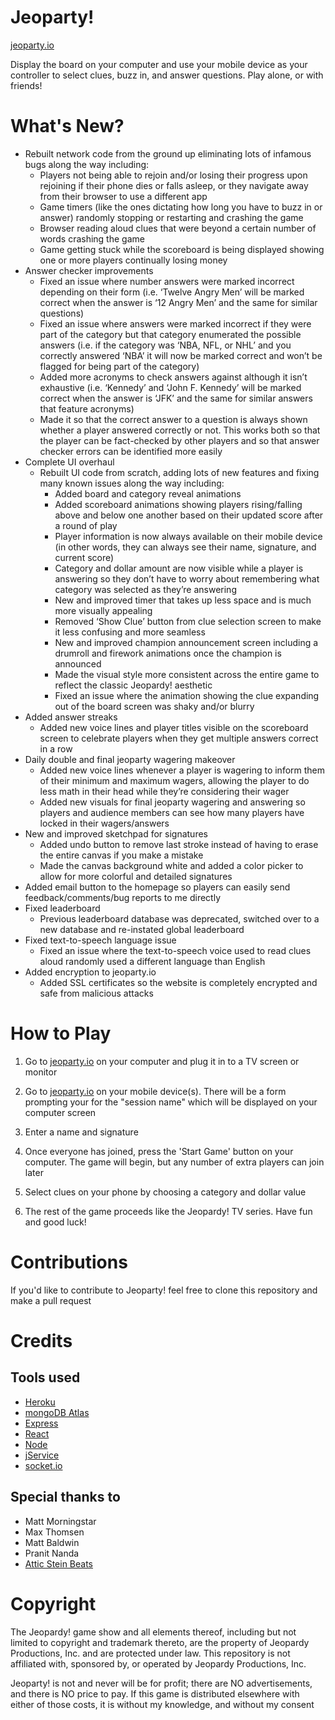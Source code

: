 # Jeoparty!
[jeoparty.io](http://jeoparty.io)

Display the board on your computer and use your mobile device as your controller to select clues, buzz in, and answer questions. Play alone, or with friends!

# What's New?
* Rebuilt network code from the ground up eliminating lots of infamous bugs along the way including:
    * Players not being able to rejoin and/or losing their progress upon rejoining if their phone dies or falls asleep, or they navigate away from their browser to use a different app
    * Game timers (like the ones dictating how long you have to buzz in or answer) randomly stopping or restarting and crashing the game
    * Browser reading aloud clues that were beyond a certain number of words crashing the game
    * Game getting stuck while the scoreboard is being displayed showing one or more players continually losing money
* Answer checker improvements
    * Fixed an issue where number answers were marked incorrect depending on their form (i.e. ‘Twelve Angry Men’ will be marked correct when the answer is ‘12 Angry Men’ and the same for similar questions)
    * Fixed an issue where answers were marked incorrect if they were part of the category but that category enumerated the possible answers (i.e. if the category was ‘NBA, NFL, or NHL’ and you correctly answered ‘NBA’ it will now be marked correct and won’t be flagged for being part of the category)
    * Added more acronyms to check answers against although it isn’t exhaustive (i.e. ‘Kennedy’ and ‘John F. Kennedy’ will be marked correct when the answer is ‘JFK’ and the same for similar answers that feature acronyms)
    * Made it so that the correct answer to a question is always shown whether a player answered correctly or not. This works both so that the player can be fact-checked by other players and so that answer checker errors can be identified more easily
* Complete UI overhaul
    * Rebuilt UI code from scratch, adding lots of new features and fixing many known issues along the way including:
        * Added board and category reveal animations
        * Added scoreboard animations showing players rising/falling above and below one another based on their updated score after a round of play
        * Player information is now always available on their mobile device (in other words, they can always see their name, signature, and current score)
        * Category and dollar amount are now visible while a player is answering so they don’t have to worry about remembering what category was selected as they’re answering
        * New and improved timer that takes up less space and is much more visually appealing
        * Removed ‘Show Clue’ button from clue selection screen to make it less confusing and more seamless
        * New and improved champion announcement screen including a drumroll and firework animations once the champion is announced
        * Made the visual style more consistent across the entire game to reflect the classic Jeopardy! aesthetic
        * Fixed an issue where the animation showing the clue expanding out of the board screen was shaky and/or blurry
* Added answer streaks
    * Added new voice lines and player titles visible on the scoreboard screen to celebrate players when they get multiple answers correct in a row
* Daily double and final jeoparty wagering makeover
    * Added new voice lines whenever a player is wagering to inform them of their minimum and maximum wagers, allowing the player to do less math in their head while they’re considering their wager
    * Added new visuals for final jeoparty wagering and answering so players and audience members can see how many players have locked in their wagers/answers
* New and improved sketchpad for signatures
    * Added undo button to remove last stroke instead of having to erase the entire canvas if you make a mistake
    * Made the canvas background white and added a color picker to allow for more colorful and detailed signatures
* Added email button to the homepage so players can easily send feedback/comments/bug reports to me directly
* Fixed leaderboard
    * Previous leaderboard database was deprecated, switched over to a new database and re-instated global leaderboard
* Fixed text-to-speech language issue
    * Fixed an issue where the text-to-speech voice used to read clues aloud randomly used a different language than English
* Added encryption to jeoparty.io
    * Added SSL certificates so the website is completely encrypted and safe from malicious attacks

# How to Play

1. Go to [jeoparty.io](http://jeoparty.io) on your computer and plug it in to a TV screen or monitor

2. Go to [jeoparty.io](http://jeoparty.io) on your mobile device(s). There will be a form prompting your for the "session name" which will be displayed on your computer screen

3. Enter a name and signature

4. Once everyone has joined, press the 'Start Game' button on your computer. The game will begin, but any number of extra players can join later

5. Select clues on your phone by choosing a category and dollar value

6. The rest of the game proceeds like the Jeopardy! TV series. Have fun and good luck!

# Contributions

If you'd like to contribute to Jeoparty! feel free to clone this repository and make a pull request

# Credits
## Tools used
* [Heroku](https://www.heroku.com)
* [mongoDB Atlas](https://www.mongodb.com/cloud/atlas)
* [Express](https://expressjs.com)
* [React](https://reactjs.org/)
* [Node](https://nodejs.org/en/)
* [jService](http://jservice.io)
* [socket.io](https://socket.io)

## Special thanks to
* Matt Morningstar
* Max Thomsen
* Matt Baldwin
* Pranit Nanda
* [Attic Stein Beats](https://www.youtube.com/user/AtticStein)

# Copyright
The Jeopardy! game show and all elements thereof, including but not limited to copyright and trademark thereto, are the property of Jeopardy Productions, Inc. and are protected under law. This repository is not affiliated with, sponsored by, or operated by Jeopardy Productions, Inc.

Jeoparty! is not and never will be for profit; there are NO advertisements, and there is NO price to pay. If this game is distributed elsewhere with either of those costs, it is without my knowledge, and without my consent

